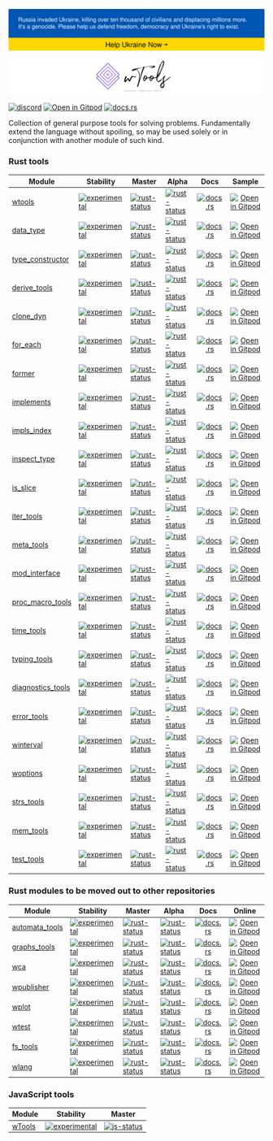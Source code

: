 [![Stand With Ukraine](https://raw.githubusercontent.com/vshymanskyy/StandWithUkraine/main/banner2-direct.svg)](https://stand-with-ukraine.pp.ua)

![wTools](./asset/img/logo_v3_trans_wide.png)

<!-- # Repository :: Tools -->

<!-- {{# generate.main_header{} #}} -->

[![discord](https://img.shields.io/discord/872391416519737405?color=eee&logo=discord&logoColor=eee&label=ask)](https://discord.gg/m3YfbXpUUY)
[![Open in Gitpod](https://raster.shields.io/static/v1?label=try&message=online&color=eee&logo=gitpod&logoColor=eee)](https://gitpod.io/#RUN_PATH=.,SAMPLE_FILE=sample%2Frust%2Fwtools_trivial_sample%2Fsrc%2Fmain.rs,RUN_POSTFIX=--example%20wtools_trivial_sample/https://github.com/Wandalen/wTools)
[![docs.rs](https://raster.shields.io/static/v1?label=docs&message=online&color=eee&logo=docsdotrs&logoColor=eee)](https://docs.rs/wtools)

Collection of general purpose tools for solving problems. Fundamentally extend the language without spoiling, so may be used solely or in conjunction with another module of such kind.

<!-- {{# generate.modules_index{} #}} -->

### Rust tools

| Module | Stability | Master | Alpha | Docs | Sample |
|--------|-----------|--------|-------|:----:|:------:|
| [wtools](./module/rust/wtools) | [![experimental](https://raster.shields.io/static/v1?label=&message=experimental&color=orange)](https://github.com/emersion/stability-badges#experimental) | [![rust-status](https://img.shields.io/github/workflow/status/Wandalen/wTools/wtools?label=)](https://github.com/Wandalen/wTools/actions/workflows/ModulewToolsPush.yml) | [![rust-status](https://img.shields.io/github/workflow/status/Wandalen/wTools/wtools/alpha?label=)](https://github.com/Wandalen/wTools/actions/workflows/ModulewToolsPush.yml) | [![docs.rs](https://raster.shields.io/static/v1?label=&message=docs&color=eee)](https://docs.rs/wtools) | [![Open in Gitpod](https://raster.shields.io/static/v1?label=&message=try&color=eee)](https://gitpod.io/#RUN_PATH=.,SAMPLE_FILE=sample%2Frust%2Fwtools_trivial_sample%2Fsrc%2Fmain.rs,RUN_POSTFIX=--example%20wtools_trivial_sample/https://github.com/Wandalen/wTools) |
| [data_type](./module/rust/data_type) | [![experimental](https://raster.shields.io/static/v1?label=&message=experimental&color=orange)](https://github.com/emersion/stability-badges#experimental) | [![rust-status](https://img.shields.io/github/workflow/status/Wandalen/wTools/data_type?label=)](https://github.com/Wandalen/wTools/actions/workflows/ModuleDataTypePush.yml) | [![rust-status](https://img.shields.io/github/workflow/status/Wandalen/wTools/data_type/alpha?label=)](https://github.com/Wandalen/wTools/actions/workflows/ModuleDataTypePush.yml) | [![docs.rs](https://raster.shields.io/static/v1?label=&message=docs&color=eee)](https://docs.rs/data_type) | [![Open in Gitpod](https://raster.shields.io/static/v1?label=&message=try&color=eee)](https://gitpod.io/#RUN_PATH=.,SAMPLE_FILE=sample%2Frust%2Fdata_type_trivial_sample%2Fsrc%2Fmain.rs,RUN_POSTFIX=--example%20data_type_trivial_sample/https://github.com/Wandalen/wTools) |
| [type_constructor](./module/alias/type_constructor)  | [![experimental](https://raster.shields.io/static/v1?label=&message=experimental&color=orange)](https://github.com/emersion/stability-badges#experimental) | [![rust-status](https://img.shields.io/github/workflow/status/Wandalen/wTools/type_constructor?label=)](https://github.com/Wandalen/wTools/actions/workflows/ModuleTypeConstructorPush.yml)   | [![rust-status](https://img.shields.io/github/workflow/status/Wandalen/wTools/type_constructor/alpha?label=)](https://github.com/Wandalen/wTools/actions/workflows/ModuleTypeConstructorPush.yml)   | [![docs.rs](https://raster.shields.io/static/v1?label=&message=docs&color=eee)](https://docs.rs/type_constructor) | [![Open in Gitpod](https://raster.shields.io/static/v1?label=&message=try&color=eee)](https://gitpod.io/#RUN_PATH=.,SAMPLE_FILE=sample%2Frust%2Ftype_constructor_trivial_sample%2Fsrc%2Fmain.rs,RUN_POSTFIX=--example%20type_constructor_trivial_sample/https://github.com/Wandalen/wTools) |
| [derive_tools](./module/rust/derive_tools) | [![experimental](https://raster.shields.io/static/v1?label=&message=experimental&color=orange)](https://github.com/emersion/stability-badges#experimental) | [![rust-status](https://img.shields.io/github/workflow/status/Wandalen/wTools/derive_tools?label=)](https://github.com/Wandalen/wTools/actions/workflows/ModuleDeriveToolsPush.yml) | [![rust-status](https://img.shields.io/github/workflow/status/Wandalen/wTools/derive_tools/alpha?label=)](https://github.com/Wandalen/wTools/actions/workflows/ModuleDeriveToolsPush.yml) | [![docs.rs](https://raster.shields.io/static/v1?label=&message=docs&color=eee)](https://docs.rs/derive_tools) | [![Open in Gitpod](https://raster.shields.io/static/v1?label=&message=try&color=eee)](https://gitpod.io/#RUN_PATH=.,SAMPLE_FILE=sample%2Frust%2Fderive_tools_trivial_sample%2Fsrc%2Fmain.rs,RUN_POSTFIX=--example%20derive_tools_trivial_sample/https://github.com/Wandalen/wTools) |
| [clone_dyn](./module/rust/clone_dyn) | [![experimental](https://raster.shields.io/static/v1?label=&message=experimental&color=orange)](https://github.com/emersion/stability-badges#experimental) | [![rust-status](https://img.shields.io/github/workflow/status/Wandalen/wTools/derive_tools?label=)](https://github.com/Wandalen/wTools/actions/workflows/ModuleCloneDynPush.yml) | [![rust-status](https://img.shields.io/github/workflow/status/Wandalen/wTools/clone_dyn/alpha?label=)](https://github.com/Wandalen/wTools/actions/workflows/ModuleCloneDynPush.yml) | [![docs.rs](https://raster.shields.io/static/v1?label=&message=docs&color=eee)](https://docs.rs/clone_dyn) | [![Open in Gitpod](https://raster.shields.io/static/v1?label=&message=try&color=eee)](https://gitpod.io/#RUN_PATH=.,SAMPLE_FILE=sample%2Frust%2Fclone_dyn_trivial_sample%2Fsrc%2Fmain.rs,RUN_POSTFIX=--example%20clone_dyn_trivial_sample/https://github.com/Wandalen/wTools) |
| [for_each](./module/rust/for_each) | [![experimental](https://raster.shields.io/static/v1?label=&message=experimental&color=orange)](https://github.com/emersion/stability-badges#experimental) | [![rust-status](https://img.shields.io/github/workflow/status/Wandalen/wTools/for_each?label=)](https://github.com/Wandalen/wTools/actions/workflows/ModuleForEachPush.yml) | [![rust-status](https://img.shields.io/github/workflow/status/Wandalen/wTools/for_each/alpha?label=)](https://github.com/Wandalen/wTools/actions/workflows/ModuleForEachPush.yml) | [![docs.rs](https://raster.shields.io/static/v1?label=&message=docs&color=eee)](https://docs.rs/for_each) | [![Open in Gitpod](https://raster.shields.io/static/v1?label=&message=try&color=eee)](https://gitpod.io/#RUN_PATH=.,SAMPLE_FILE=sample%2Frust%2Ffor_each_trivial_sample%2Fsrc%2Fmain.rs,RUN_POSTFIX=--example%20for_each_trivial_sample/https://github.com/Wandalen/wTools) |
| [former](./module/rust/former) | [![experimental](https://raster.shields.io/static/v1?label=&message=experimental&color=orange)](https://github.com/emersion/stability-badges#experimental) | [![rust-status](https://img.shields.io/github/workflow/status/Wandalen/wTools/former?label=)](https://github.com/Wandalen/wTools/actions/workflows/ModuleFormerPush.yml) | [![rust-status](https://img.shields.io/github/workflow/status/Wandalen/wTools/former/alpha?label=)](https://github.com/Wandalen/wTools/actions/workflows/ModuleFormerPush.yml) | [![docs.rs](https://raster.shields.io/static/v1?label=&message=docs&color=eee)](https://docs.rs/former) | [![Open in Gitpod](https://raster.shields.io/static/v1?label=&message=try&color=eee)](https://gitpod.io/#RUN_PATH=.,SAMPLE_FILE=sample%2Frust%2Fformer_trivial_sample%2Fsrc%2Fmain.rs,RUN_POSTFIX=--example%20former_trivial_sample/https://github.com/Wandalen/wTools) |
| [implements](./module/rust/implements) | [![experimental](https://raster.shields.io/static/v1?label=&message=experimental&color=orange)](https://github.com/emersion/stability-badges#experimental) | [![rust-status](https://img.shields.io/github/workflow/status/Wandalen/wTools/implements?label=)](https://github.com/Wandalen/wTools/actions/workflows/ModuleImplementsPush.yml) | [![rust-status](https://img.shields.io/github/workflow/status/Wandalen/wTools/implements/alpha?label=)](https://github.com/Wandalen/wTools/actions/workflows/ModuleImplementsPush.yml) | [![docs.rs](https://raster.shields.io/static/v1?label=&message=docs&color=eee)](https://docs.rs/implements) | [![Open in Gitpod](https://raster.shields.io/static/v1?label=&message=try&color=eee)](https://gitpod.io/#RUN_PATH=.,SAMPLE_FILE=sample%2Frust%2Fimplements_trivial_sample%2Fsrc%2Fmain.rs,RUN_POSTFIX=--example%20implements_trivial_sample/https://github.com/Wandalen/wTools) |
| [impls_index](./module/rust/impls_index) | [![experimental](https://raster.shields.io/static/v1?label=&message=experimental&color=orange)](https://github.com/emersion/stability-badges#experimental) | [![rust-status](https://img.shields.io/github/workflow/status/Wandalen/wTools/impls_index?label=)](https://github.com/Wandalen/wTools/actions/workflows/ModuleImplsIndexPush.yml) | [![rust-status](https://img.shields.io/github/workflow/status/Wandalen/wTools/impls_index/alpha?label=)](https://github.com/Wandalen/wTools/actions/workflows/ModuleImplsIndexPush.yml) | [![docs.rs](https://raster.shields.io/static/v1?label=&message=docs&color=eee)](https://docs.rs/impls_index) | [![Open in Gitpod](https://raster.shields.io/static/v1?label=&message=try&color=eee)](https://gitpod.io/#RUN_PATH=.,SAMPLE_FILE=sample%2Frust%2Fimpls_index_trivial_sample%2Fsrc%2Fmain.rs,RUN_POSTFIX=--example%20impls_index_trivial_sample/https://github.com/Wandalen/wTools) |
| [inspect_type](./module/rust/inspect_type) | [![experimental](https://raster.shields.io/static/v1?label=&message=experimental&color=orange)](https://github.com/emersion/stability-badges#experimental) | [![rust-status](https://img.shields.io/github/workflow/status/Wandalen/wTools/inspect_type?label=)](https://github.com/Wandalen/wTools/actions/workflows/ModuleInspectTypePush.yml) | [![rust-status](https://img.shields.io/github/workflow/status/Wandalen/wTools/inspect_type/alpha?label=)](https://github.com/Wandalen/wTools/actions/workflows/ModuleInspectTypePush.yml) | [![docs.rs](https://raster.shields.io/static/v1?label=&message=docs&color=eee)](https://docs.rs/inspect_type) | [![Open in Gitpod](https://raster.shields.io/static/v1?label=&message=try&color=eee)](https://gitpod.io/#RUN_PATH=.,SAMPLE_FILE=sample%2Frust%2Finspect_type_trivial_sample%2Fsrc%2Fmain.rs,RUN_POSTFIX=--example%20inspect_type_trivial_sample/https://github.com/Wandalen/wTools) |
| [is_slice](./module/rust/is_slice) | [![experimental](https://raster.shields.io/static/v1?label=&message=experimental&color=orange)](https://github.com/emersion/stability-badges#experimental) | [![rust-status](https://img.shields.io/github/workflow/status/Wandalen/wTools/is_slice?label=)](https://github.com/Wandalen/wTools/actions/workflows/ModuleIsSlicePush.yml) | [![rust-status](https://img.shields.io/github/workflow/status/Wandalen/wTools/is_slice/alpha?label=)](https://github.com/Wandalen/wTools/actions/workflows/ModuleIsSlicePush.yml) | [![docs.rs](https://raster.shields.io/static/v1?label=&message=docs&color=eee)](https://docs.rs/is_slice) | [![Open in Gitpod](https://raster.shields.io/static/v1?label=&message=try&color=eee)](https://gitpod.io/#RUN_PATH=.,SAMPLE_FILE=sample%2Frust%2Fis_slice_trivial_sample%2Fsrc%2Fmain.rs,RUN_POSTFIX=--example%20is_slice_trivial_sample/https://github.com/Wandalen/wTools) |
| [iter_tools](./module/rust/iter_tools) | [![experimental](https://raster.shields.io/static/v1?label=&message=experimental&color=orange)](https://github.com/emersion/stability-badges#experimental) | [![rust-status](https://img.shields.io/github/workflow/status/Wandalen/wTools/iter_tools?label=)](https://github.com/Wandalen/wTools/actions/workflows/ModuleIterToolsPush.yml) | [![rust-status](https://img.shields.io/github/workflow/status/Wandalen/wTools/iter_tools/alpha?label=)](https://github.com/Wandalen/wTools/actions/workflows/ModuleIterToolsPush.yml) | [![docs.rs](https://raster.shields.io/static/v1?label=&message=docs&color=eee)](https://docs.rs/iter_tools) | [![Open in Gitpod](https://raster.shields.io/static/v1?label=&message=try&color=eee)](https://gitpod.io/#RUN_PATH=.,SAMPLE_FILE=sample%2Frust%2Fiter_tools_trivial_sample%2Fsrc%2Fmain.rs,RUN_POSTFIX=--example%20iter_tools_trivial_sample/https://github.com/Wandalen/wTools) |
| [meta_tools](./module/rust/meta_tools) | [![experimental](https://raster.shields.io/static/v1?label=&message=experimental&color=orange)](https://github.com/emersion/stability-badges#experimental) | [![rust-status](https://img.shields.io/github/workflow/status/Wandalen/wTools/meta_tools?label=)](https://github.com/Wandalen/wTools/actions/workflows/ModuleMetaToolsPush.yml) | [![rust-status](https://img.shields.io/github/workflow/status/Wandalen/wTools/meta_tools/alpha?label=)](https://github.com/Wandalen/wTools/actions/workflows/ModuleMetaToolsPush.yml) | [![docs.rs](https://raster.shields.io/static/v1?label=&message=docs&color=eee)](https://docs.rs/meta_tools) | [![Open in Gitpod](https://raster.shields.io/static/v1?label=&message=try&color=eee)](https://gitpod.io/#RUN_PATH=.,SAMPLE_FILE=sample%2Frust%2Fmeta_tools_trivial_sample%2Fsrc%2Fmain.rs,RUN_POSTFIX=--example%20meta_tools_trivial_sample/https://github.com/Wandalen/wTools) |
| [mod_interface](./module/rust/mod_interface) | [![experimental](https://raster.shields.io/static/v1?label=&message=experimental&color=orange)](https://github.com/emersion/stability-badges#experimental) | [![rust-status](https://img.shields.io/github/workflow/status/Wandalen/wTools/mod_interface?label=)](https://github.com/Wandalen/wTools/actions/workflows/ModuleModInterfacePush.yml) | [![rust-status](https://img.shields.io/github/workflow/status/Wandalen/wTools/mod_interface/alpha?label=)](https://github.com/Wandalen/wTools/actions/workflows/ModuleModInterfacePush.yml) | [![docs.rs](https://raster.shields.io/static/v1?label=&message=docs&color=eee)](https://docs.rs/mod_interface) | [![Open in Gitpod](https://raster.shields.io/static/v1?label=&message=try&color=eee)](https://gitpod.io/#RUN_PATH=.,SAMPLE_FILE=sample%2Frust%2Fmod_interface_trivial_sample%2Fsrc%2Fmain.rs,RUN_POSTFIX=--example%20mod_interface_trivial_sample/https://github.com/Wandalen/wTools) |
| [proc_macro_tools](./module/rust/proc_macro_tools) | [![experimental](https://raster.shields.io/static/v1?label=&message=experimental&color=orange)](https://github.com/emersion/stability-badges#experimental) | [![rust-status](https://img.shields.io/github/workflow/status/Wandalen/wTools/proc_macro_tools?label=)](https://github.com/Wandalen/wTools/actions/workflows/ModuleProcMacroToolsPush.yml) | [![rust-status](https://img.shields.io/github/workflow/status/Wandalen/wTools/proc_macro_tools/alpha?label=)](https://github.com/Wandalen/wTools/actions/workflows/ModuleProcMacroToolsPush.yml) | [![docs.rs](https://raster.shields.io/static/v1?label=&message=docs&color=eee)](https://docs.rs/proc_macro_tools) | [![Open in Gitpod](https://raster.shields.io/static/v1?label=&message=try&color=eee)](https://gitpod.io/#RUN_PATH=.,SAMPLE_FILE=sample%2Frust%2Fproc_macro_tools_trivial_sample%2Fsrc%2Fmain.rs,RUN_POSTFIX=--example%20proc_macro_tools_trivial_sample/https://github.com/Wandalen/wTools) |
| [time_tools](./module/rust/time_tools) | [![experimental](https://raster.shields.io/static/v1?label=&message=experimental&color=orange)](https://github.com/emersion/stability-badges#experimental) | [![rust-status](https://img.shields.io/github/workflow/status/Wandalen/wTools/time_tools?label=)](https://github.com/Wandalen/wTools/actions/workflows/ModuleTimeToolsPush.yml) | [![rust-status](https://img.shields.io/github/workflow/status/Wandalen/wTools/time_tools/alpha?label=)](https://github.com/Wandalen/wTools/actions/workflows/ModuleTimeToolsPush.yml) | [![docs.rs](https://raster.shields.io/static/v1?label=&message=docs&color=eee)](https://docs.rs/time_tools) | [![Open in Gitpod](https://raster.shields.io/static/v1?label=&message=try&color=eee)](https://gitpod.io/#RUN_PATH=.,SAMPLE_FILE=sample%2Frust%2Ftime_tools_trivial_sample%2Fsrc%2Fmain.rs,RUN_POSTFIX=--example%20time_tools_trivial_sample/https://github.com/Wandalen/wTools) |
| [typing_tools](./module/rust/typing_tools) | [![experimental](https://raster.shields.io/static/v1?label=&message=experimental&color=orange)](https://github.com/emersion/stability-badges#experimental) | [![rust-status](https://img.shields.io/github/workflow/status/Wandalen/wTools/typing_tools?label=)](https://github.com/Wandalen/wTools/actions/workflows/ModuleTypingToolsPush.yml) | [![rust-status](https://img.shields.io/github/workflow/status/Wandalen/wTools/typing_tools/alpha?label=)](https://github.com/Wandalen/wTools/actions/workflows/ModuleTypingToolsPush.yml) | [![docs.rs](https://raster.shields.io/static/v1?label=&message=docs&color=eee)](https://docs.rs/typing_tools) | [![Open in Gitpod](https://raster.shields.io/static/v1?label=&message=try&color=eee)](https://gitpod.io/#RUN_PATH=.,SAMPLE_FILE=sample%2Frust%2Ftyping_tools_trivial_sample%2Fsrc%2Fmain.rs,RUN_POSTFIX=--example%20typing_tools_trivial_sample/https://github.com/Wandalen/wTools) |
| [diagnostics_tools](./module/rust/diagnostics_tools) | [![experimental](https://raster.shields.io/static/v1?label=&message=experimental&color=orange)](https://github.com/emersion/stability-badges#experimental) | [![rust-status](https://img.shields.io/github/workflow/status/Wandalen/wTools/diagnostics_tools?label=)](https://github.com/Wandalen/wTools/actions/workflows/ModuleDiagnosticsToolsPush.yml) | [![rust-status](https://img.shields.io/github/workflow/status/Wandalen/wTools/diagnostics_tools/alpha?label=)](https://github.com/Wandalen/wTools/actions/workflows/ModuleDiagnosticsToolsPush.yml) | [![docs.rs](https://raster.shields.io/static/v1?label=&message=docs&color=eee)](https://docs.rs/typing_tools) | [![Open in Gitpod](https://raster.shields.io/static/v1?label=&message=try&color=eee)](https://gitpod.io/#RUN_PATH=.,SAMPLE_FILE=sample%2Frust%2Fdiagnostics_tools_trivial_sample%2Fsrc%2Fmain.rs,RUN_POSTFIX=--example%20diagnostics_tools_trivial_sample/https://github.com/Wandalen/wTools) |
| [error_tools](./module/rust/error_tools) | [![experimental](https://raster.shields.io/static/v1?label=&message=experimental&color=orange)](https://github.com/emersion/stability-badges#experimental) | [![rust-status](https://img.shields.io/github/workflow/status/Wandalen/wTools/error_tools?label=)](https://github.com/Wandalen/wTools/actions/workflows/ModuleErrorToolsPush.yml) | [![rust-status](https://img.shields.io/github/workflow/status/Wandalen/wTools/error_tools/alpha?label=)](https://github.com/Wandalen/wTools/actions/workflows/ModuleErrorToolsPush.yml) | [![docs.rs](https://raster.shields.io/static/v1?label=&message=docs&color=eee)](https://docs.rs/error_tools) | [![Open in Gitpod](https://raster.shields.io/static/v1?label=&message=try&color=eee)](https://gitpod.io/#RUN_PATH=.,SAMPLE_FILE=sample%2Frust%2Ferror_tools_trivial_sample%2Fsrc%2Fmain.rs,RUN_POSTFIX=--example%20error_tools_trivial_sample/https://github.com/Wandalen/wTools) |
| [winterval](./module/rust/winterval) | [![experimental](https://raster.shields.io/static/v1?label=&message=experimental&color=orange)](https://github.com/emersion/stability-badges#experimental) | [![rust-status](https://img.shields.io/github/workflow/status/Wandalen/wTools/winterval?label=)](https://github.com/Wandalen/wTools/actions/workflows/ModulewIntervalPush.yml) | [![rust-status](https://img.shields.io/github/workflow/status/Wandalen/wTools/winterval/alpha?label=)](https://github.com/Wandalen/wTools/actions/workflows/ModulewIntervalPush.yml) | [![docs.rs](https://raster.shields.io/static/v1?label=&message=docs&color=eee)](https://docs.rs/winterval) | [![Open in Gitpod](https://raster.shields.io/static/v1?label=&message=try&color=eee)](https://gitpod.io/#RUN_PATH=.,SAMPLE_FILE=sample%2Frust%2Fwinterval_trivial_sample%2Fsrc%2Fmain.rs,RUN_POSTFIX=--example%20winterval_trivial_sample/https://github.com/Wandalen/wTools) |
| [woptions](./module/rust/woptions) | [![experimental](https://raster.shields.io/static/v1?label=&message=experimental&color=orange)](https://github.com/emersion/stability-badges#experimental) | [![rust-status](https://img.shields.io/github/workflow/status/Wandalen/wTools/woptions?label=)](https://github.com/Wandalen/wTools/actions/workflows/ModulewOptionsPush.yml) | [![rust-status](https://img.shields.io/github/workflow/status/Wandalen/wTools/woptions/alpha?label=)](https://github.com/Wandalen/wTools/actions/workflows/ModulewOptionsPush.yml) | [![docs.rs](https://raster.shields.io/static/v1?label=&message=docs&color=eee)](https://docs.rs/woptions) | [![Open in Gitpod](https://raster.shields.io/static/v1?label=&message=try&color=eee)](https://gitpod.io/#RUN_PATH=.,SAMPLE_FILE=sample%2Frust%2Fwoptions_trivial_sample%2Fsrc%2Fmain.rs,RUN_POSTFIX=--example%20woptions_trivial_sample/https://github.com/Wandalen/wTools) |
| [strs_tools](./module/rust/strs_tools) | [![experimental](https://raster.shields.io/static/v1?label=&message=experimental&color=orange)](https://github.com/emersion/stability-badges#experimental) | [![rust-status](https://img.shields.io/github/workflow/status/Wandalen/wTools/strs_tools?label=)](https://github.com/Wandalen/wTools/actions/workflows/ModuleStrsToolsPush.yml) | [![rust-status](https://img.shields.io/github/workflow/status/Wandalen/wTools/strs_tools/alpha?label=)](https://github.com/Wandalen/wTools/actions/workflows/ModuleStrsToolsPush.yml) | [![docs.rs](https://raster.shields.io/static/v1?label=&message=docs&color=eee)](https://docs.rs/strs_tools) | [![Open in Gitpod](https://raster.shields.io/static/v1?label=&message=try&color=eee)](https://gitpod.io/#RUN_PATH=.,SAMPLE_FILE=sample%2Frust%2Fstrs_tools_trivial_sample%2Fsrc%2Fmain.rs,RUN_POSTFIX=--example%20strs_tools_trivial_sample/https://github.com/Wandalen/wTools) |
| [mem_tools](./module/rust/mem_tools) | [![experimental](https://raster.shields.io/static/v1?label=&message=experimental&color=orange)](https://github.com/emersion/stability-badges#experimental) | [![rust-status](https://img.shields.io/github/workflow/status/Wandalen/wTools/mem_tools?label=)](https://github.com/Wandalen/wTools/actions/workflows/ModuleMemToolsPush.yml) | [![rust-status](https://img.shields.io/github/workflow/status/Wandalen/wTools/mem_tools/alpha?label=)](https://github.com/Wandalen/wTools/actions/workflows/ModuleMemToolsPush.yml) | [![docs.rs](https://raster.shields.io/static/v1?label=&message=docs&color=eee)](https://docs.rs/mem_tools) | [![Open in Gitpod](https://raster.shields.io/static/v1?label=&message=try&color=eee)](https://gitpod.io/#RUN_PATH=.,SAMPLE_FILE=sample%2Frust%mem_tools%2Fsrc%2Fmain.rs,RUN_POSTFIX=--example%mem_tools/https://github.com/Wandalen/wTools) |
| [test_tools](./module/rust/test_tools) | [![experimental](https://raster.shields.io/static/v1?label=&message=experimental&color=orange)](https://github.com/emersion/stability-badges#experimental) | [![rust-status](https://img.shields.io/github/workflow/status/Wandalen/wTools/test_tools?label=)](https://github.com/Wandalen/wTools/actions/workflows/ModuleTestToolsPush.yml) | [![rust-status](https://img.shields.io/github/workflow/status/Wandalen/wTools/test_tools/alpha?label=)](https://github.com/Wandalen/wTools/actions/workflows/ModuleTestToolsPush.yml) | [![docs.rs](https://raster.shields.io/static/v1?label=&message=docs&color=eee)](https://docs.rs/test_tools) | [![Open in Gitpod](https://raster.shields.io/static/v1?label=&message=try&color=eee)](https://gitpod.io/#RUN_PATH=.,SAMPLE_FILE=sample%2Frust%2Ftest_tools_trivial_sample%2Fsrc%2Fmain.rs,RUN_POSTFIX=--example%20test_tools_trivial_sample/https://github.com/Wandalen/wTools) |

### Rust modules to be moved out to other repositories

| Module | Stability | Master | Alpha | Docs | Online |
|--------|-----------|--------|-------|:----:|:------:|
| [automata_tools](./module/move/automata_tools) | [![experimental](https://raster.shields.io/static/v1?label=&message=experimental&color=orange)](https://github.com/emersion/stability-badges#experimental) | [![rust-status](https://img.shields.io/github/workflow/status/Wandalen/wTools/automata_tools?label=)](https://github.com/Wandalen/wTools/actions/workflows/ModuleAutomataToolsPush.yml) | [![rust-status](https://img.shields.io/github/workflow/status/Wandalen/wTools/automata_tools/alpha?label=)](https://github.com/Wandalen/wTools/actions/workflows/ModuleAutomataToolsPush.yml) | [![docs.rs](https://raster.shields.io/static/v1?label=&message=docs&color=eee)](https://docs.rs/automata_tools) |  [![Open in Gitpod](https://raster.shields.io/static/v1?label=&message=try&color=eee)](https://gitpod.io/#RUN_PATH=.,SAMPLE_FILE=sample%2Frust%2Fautomata_tools_trivial_sample%2Fsrc%2Fmain.rs,RUN_POSTFIX=--example%20automata_tools_trivial_sample/https://github.com/Wandalen/wTools) |
| [graphs_tools](./module/move/graphs_tools) | [![experimental](https://raster.shields.io/static/v1?label=&message=experimental&color=orange)](https://github.com/emersion/stability-badges#experimental) | [![rust-status](https://img.shields.io/github/workflow/status/Wandalen/wTools/graphs_tools?label=)](https://github.com/Wandalen/wTools/actions/workflows/ModuleGraphsToolsPush.yml) | [![rust-status](https://img.shields.io/github/workflow/status/Wandalen/wTools/graphs_tools/alpha?label=)](https://github.com/Wandalen/wTools/actions/workflows/ModuleGraphsToolsPush.yml) | [![docs.rs](https://raster.shields.io/static/v1?label=&message=docs&color=eee)](https://docs.rs/graphs_tools) | [![Open in Gitpod](https://raster.shields.io/static/v1?label=&message=try&color=eee)](https://gitpod.io/#RUN_PATH=.,SAMPLE_FILE=sample%2Frust%2Fgraphs_tools_trivial_sample%2Fsrc%2Fmain.rs,RUN_POSTFIX=--example%20graphs_tools_trivial_sample/https://github.com/Wandalen/wTools) |
| [wca](./module/move/wca) | [![experimental](https://raster.shields.io/static/v1?label=&message=experimental&color=orange)](https://github.com/emersion/stability-badges#experimental) | [![rust-status](https://img.shields.io/github/workflow/status/Wandalen/wTools/wca?label=)](https://github.com/Wandalen/wTools/actions/workflows/ModulewCaPush.yml) | [![rust-status](https://img.shields.io/github/workflow/status/Wandalen/wTools/wca/alpha?label=)](https://github.com/Wandalen/wTools/actions/workflows/ModulewCaPush.yml) | [![docs.rs](https://raster.shields.io/static/v1?label=&message=docs&color=eee)](https://docs.rs/wca) | [![Open in Gitpod](https://raster.shields.io/static/v1?label=&message=try&color=eee)](https://gitpod.io/#RUN_PATH=.,SAMPLE_FILE=sample%2Frust%2Fwca_trivial_sample%2Fsrc%2Fmain.rs,RUN_POSTFIX=--example%20wca_trivial_sample/https://github.com/Wandalen/wTools) |
| [wpublisher](./module/move/wpublisher) | [![experimental](https://raster.shields.io/static/v1?label=&message=experimental&color=orange)](https://github.com/emersion/stability-badges#experimental) | [![rust-status](https://img.shields.io/github/workflow/status/Wandalen/wTools/wpublisher?label=)](https://github.com/Wandalen/wTools/actions/workflows/ModulewPublisherPush.yml) | [![rust-status](https://img.shields.io/github/workflow/status/Wandalen/wTools/wpublisher/alpha?label=)](https://github.com/Wandalen/wTools/actions/workflows/ModulewPublisherPush.yml) | [![docs.rs](https://raster.shields.io/static/v1?label=&message=docs&color=eee)](https://docs.rs/wpublisher) | [![Open in Gitpod](https://raster.shields.io/static/v1?label=&message=try&color=eee)](https://gitpod.io/#RUN_PATH=.,SAMPLE_FILE=sample%2Frust%2Fwpublisher_trivial_sample%2Fsrc%2Fmain.rs,RUN_POSTFIX=--example%20wpublisher_trivial_sample/https://github.com/Wandalen/wTools) |
| [wplot](./module/move/wplot) | [![experimental](https://raster.shields.io/static/v1?label=&message=experimental&color=orange)](https://github.com/emersion/stability-badges#experimental) | [![rust-status](https://img.shields.io/github/workflow/status/Wandalen/wTools/wplot?label=)](https://github.com/Wandalen/wTools/actions/workflows/ModulewPlotPush.yml) | [![rust-status](https://img.shields.io/github/workflow/status/Wandalen/wTools/wplot/alpha?label=)](https://github.com/Wandalen/wTools/actions/workflows/ModulewPlotPush.yml) | [![docs.rs](https://raster.shields.io/static/v1?label=&message=docs&color=eee)](https://docs.rs/wplot) | [![Open in Gitpod](https://raster.shields.io/static/v1?label=&message=try&color=eee)](https://gitpod.io/#RUN_PATH=.,SAMPLE_FILE=sample%2Frust%2Fwplot_trivial_sample%2Fsrc%2Fmain.rs,RUN_POSTFIX=--example%20wplot_trivial_sample/https://github.com/Wandalen/wTools) |
| [wtest](./module/move/wtest) | [![experimental](https://raster.shields.io/static/v1?label=&message=experimental&color=orange)](https://github.com/emersion/stability-badges#experimental) | [![rust-status](https://img.shields.io/github/workflow/status/Wandalen/wTools/wtest?label=)](https://github.com/Wandalen/wTools/actions/workflows/ModulewTestPush.yml) | [![rust-status](https://img.shields.io/github/workflow/status/Wandalen/wTools/wtest/alpha?label=)](https://github.com/Wandalen/wTools/actions/workflows/ModulewTestPush.yml) | [![docs.rs](https://raster.shields.io/static/v1?label=&message=docs&color=eee)](https://docs.rs/wtest) | [![Open in Gitpod](https://raster.shields.io/static/v1?label=&message=try&color=eee)](https://gitpod.io/#RUN_PATH=.,SAMPLE_FILE=sample%2Frust%2Fwtest_trivial_sample%2Fsrc%2Fmain.rs,RUN_POSTFIX=--example%20wtest_trivial_sample/https://github.com/Wandalen/wTools) |
| [fs_tools](./module/move/fs_tools) | [![experimental](https://raster.shields.io/static/v1?label=&message=experimental&color=orange)](https://github.com/emersion/stability-badges#experimental) | [![rust-status](https://img.shields.io/github/workflow/status/Wandalen/wTools/fs_tools?label=)](https://github.com/Wandalen/wTools/actions/workflows/ModuleFsToolsPush.yml) | [![rust-status](https://img.shields.io/github/workflow/status/Wandalen/wTools/fs_tools/alpha?label=)](https://github.com/Wandalen/wTools/actions/workflows/ModuleFsToolsPush.yml) | [![docs.rs](https://raster.shields.io/static/v1?label=&message=docs&color=eee)](https://docs.rs/fs_tools) | [![Open in Gitpod](https://raster.shields.io/static/v1?label=&message=try&color=eee)](https://gitpod.io/#RUN_PATH=.,SAMPLE_FILE=sample%2Frust%2Ffs_tools_trivial_sample%2Fsrc%2Fmain.rs,RUN_POSTFIX=--example%20fs_tools_trivial_sample/https://github.com/Wandalen/wTools) |
| [wlang](./module/move/wlang) | [![experimental](https://raster.shields.io/static/v1?label=&message=experimental&color=orange)](https://github.com/emersion/stability-badges#experimental) | [![rust-status](https://img.shields.io/github/workflow/status/Wandalen/wTools/wlang?label=)](https://github.com/Wandalen/wTools/actions/workflows/ModuleFsToolsPush.yml) | [![rust-status](https://img.shields.io/github/workflow/status/Wandalen/wTools/wlang/alpha?label=)](https://github.com/Wandalen/wTools/actions/workflows/ModulewLangPush.yml) | [![docs.rs](https://raster.shields.io/static/v1?label=&message=docs&color=eee)](https://docs.rs/wlang) | [![Open in Gitpod](https://raster.shields.io/static/v1?label=&message=try&color=eee)](https://gitpod.io/#RUN_PATH=.,SAMPLE_FILE=sample%2Frust%2Fwlang_trivial_sample%2Fsrc%2Fmain.rs,RUN_POSTFIX=--example%20wlang_trivial_sample/https://github.com/Wandalen/wTools) |

<!-- {{# generate.js_modules_index{} #}} -->

### JavaScript tools

| Module | Stability | Master |
|--------|-----------|--------|
| [wTools](./module/js/wTools) | [![experimental](https://raster.shields.io/static/v1?label=&message=experimental&color=orange)](https://github.com/emersion/stability-badges#experimental) | [![js-status](https://img.shields.io/github/workflow/status/Wandalen/wTools/js_publish?label=)](https://github.com/Wandalen/wTools/actions/workflows/StandardJsPublish.yml) |

